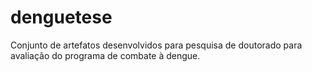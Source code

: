 # denguetese
Conjunto de artefatos desenvolvidos para pesquisa de doutorado para avaliação do programa de combate à dengue.

